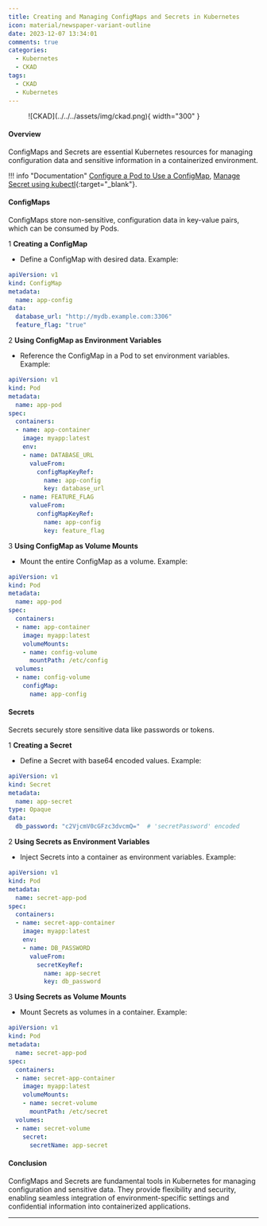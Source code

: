 ```yaml
---
title: Creating and Managing ConfigMaps and Secrets in Kubernetes
icon: material/newspaper-variant-outline
date: 2023-12-07 13:34:01
comments: true
categories:
  - Kubernetes
  - CKAD
tags:
  - CKAD
  - Kubernetes
---
```


<!-- markdownlint-disable MD033 -->
<figure markdown="span">
  ![CKAD](../../../assets/img/ckad.png){ width="300" }
</figure>

#### Overview

ConfigMaps and Secrets are essential Kubernetes resources for managing configuration data and sensitive information in a containerized environment.

!!! info "Documentation"
    [Configure a Pod to Use a ConfigMap](https://kubernetes.io/docs/tasks/configure-pod-container/configure-pod-configmap/), [Manage Secret using kubectl](https://kubernetes.io/docs/tasks/manage-kubernetes-objects/kustomization/#secret-generator){:target="_blank"}.

#### ConfigMaps

ConfigMaps store non-sensitive, configuration data in key-value pairs, which can be consumed by Pods.

1 **Creating a ConfigMap**

- Define a ConfigMap with desired data. Example:

```yaml
apiVersion: v1
kind: ConfigMap
metadata:
  name: app-config
data:
  database_url: "http://mydb.example.com:3306"
  feature_flag: "true"
```

2 **Using ConfigMap as Environment Variables**

- Reference the ConfigMap in a Pod to set environment variables. Example:

```yaml
apiVersion: v1
kind: Pod
metadata:
  name: app-pod
spec:
  containers:
  - name: app-container
    image: myapp:latest
    env:
    - name: DATABASE_URL
      valueFrom:
        configMapKeyRef:
          name: app-config
          key: database_url
    - name: FEATURE_FLAG
      valueFrom:
        configMapKeyRef:
          name: app-config
          key: feature_flag
```

3 **Using ConfigMap as Volume Mounts**

- Mount the entire ConfigMap as a volume. Example:

```yaml
apiVersion: v1
kind: Pod
metadata:
  name: app-pod
spec:
  containers:
  - name: app-container
    image: myapp:latest
    volumeMounts:
    - name: config-volume
      mountPath: /etc/config
  volumes:
  - name: config-volume
    configMap:
      name: app-config
```

#### Secrets

Secrets securely store sensitive data like passwords or tokens.

1 **Creating a Secret**

- Define a Secret with base64 encoded values. Example:

```yaml
apiVersion: v1
kind: Secret
metadata:
  name: app-secret
type: Opaque
data:
  db_password: "c2VjcmV0cGFzc3dvcmQ="  # 'secretPassword' encoded
```

2 **Using Secrets as Environment Variables**

- Inject Secrets into a container as environment variables. Example:

```yaml
apiVersion: v1
kind: Pod
metadata:
  name: secret-app-pod
spec:
  containers:
  - name: secret-app-container
    image: myapp:latest
    env:
    - name: DB_PASSWORD
      valueFrom:
        secretKeyRef:
          name: app-secret
          key: db_password
```

3 **Using Secrets as Volume Mounts**

- Mount Secrets as volumes in a container. Example:

```yaml
apiVersion: v1
kind: Pod
metadata:
  name: secret-app-pod
spec:
  containers:
  - name: secret-app-container
    image: myapp:latest
    volumeMounts:
    - name: secret-volume
      mountPath: /etc/secret
  volumes:
  - name: secret-volume
    secret:
      secretName: app-secret
```

#### Conclusion

ConfigMaps and Secrets are fundamental tools in Kubernetes for managing configuration and sensitive data. They provide flexibility and security, enabling seamless integration of environment-specific settings and confidential information into containerized applications.

---
